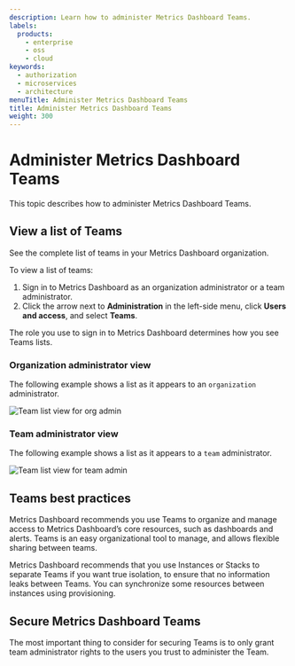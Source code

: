 ```yaml
---
description: Learn how to administer Metrics Dashboard Teams.
labels:
  products:
    - enterprise
    - oss
    - cloud
keywords:
  - authorization
  - microservices
  - architecture
menuTitle: Administer Metrics Dashboard Teams
title: Administer Metrics Dashboard Teams
weight: 300
---
```


# Administer Metrics Dashboard Teams

This topic describes how to administer Metrics Dashboard Teams.

## View a list of Teams

See the complete list of teams in your Metrics Dashboard organization.

To view a list of teams:

1. Sign in to Metrics Dashboard as an organization administrator or a team administrator.
1. Click the arrow next to **Administration** in the left-side menu, click **Users and access**, and select **Teams**.

The role you use to sign in to Metrics Dashboard determines how you see Teams lists.

### Organization administrator view

The following example shows a list as it appears to an `organization` administrator.

![Team list view for org admin](/media/docs/metrics-dashboard/screenshot-org-admin-team-list.png)

### Team administrator view

The following example shows a list as it appears to a `team` administrator.

![Team list view for team admin](/media/docs/metrics-dashboard/screenshot-team-admin-team-list.png)

## Teams best practices

Metrics Dashboard recommends you use Teams to organize and manage access to Metrics Dashboard’s core resources, such as dashboards and alerts. Teams is an easy organizational tool to manage, and allows flexible sharing between teams.

Metrics Dashboard recommends that you use Instances or Stacks to separate Teams if you want true isolation, to ensure that no information leaks between Teams. You can synchronize some resources between instances using provisioning.

## Secure Metrics Dashboard Teams

The most important thing to consider for securing Teams is to only grant team administrator rights to the users you trust to administer the Team.
